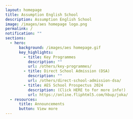 ```yaml
---
layout: homepage
title: Assumption English School
description: Assumption English School
image: /images/aes homepage logo.png
permalink: /
notification: ""
sections:
  - hero:
      background: /images/aes homepage.gif
      key_highlights:
        - title: Key Programmes
          description: ""
          url: /others/key-programmes/
        - title: Direct School Admission (DSA)
          description: ""
          url: /others/direct-school-admission-dsa/
        - title: AES School Prospectus 2024
          description: (Click HERE to for more info!)
          url: https://online.fliphtml5.com/hbup/joka/
  - resources:
      title: Announcements
      button: View more
---
```

